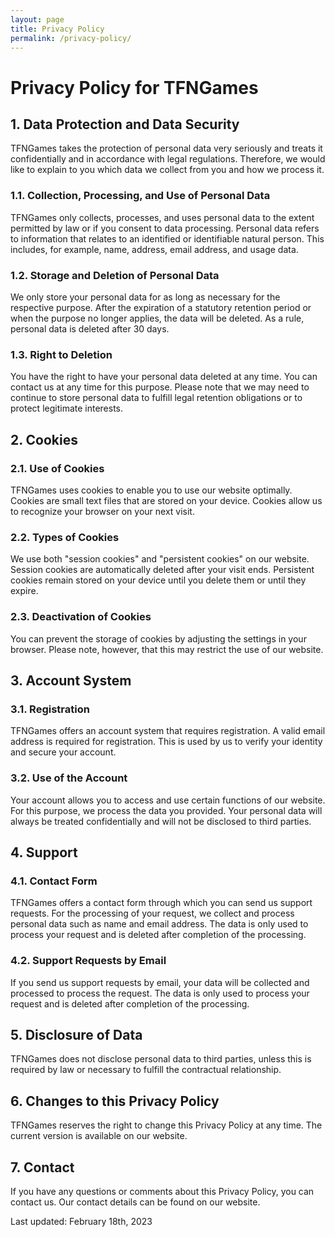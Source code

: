 ```yaml
---
layout: page
title: Privacy Policy
permalink: /privacy-policy/
---
```


# Privacy Policy for TFNGames
## 1. Data Protection and Data Security
TFNGames takes the protection of personal data very seriously and treats it confidentially and in accordance with legal regulations. Therefore, we would like to explain to you which data we collect from you and how we process it.

### 1.1. Collection, Processing, and Use of Personal Data
TFNGames only collects, processes, and uses personal data to the extent permitted by law or if you consent to data processing. Personal data refers to information that relates to an identified or identifiable natural person. This includes, for example, name, address, email address, and usage data.

### 1.2. Storage and Deletion of Personal Data
We only store your personal data for as long as necessary for the respective purpose. After the expiration of a statutory retention period or when the purpose no longer applies, the data will be deleted. As a rule, personal data is deleted after 30 days.

### 1.3. Right to Deletion
You have the right to have your personal data deleted at any time. You can contact us at any time for this purpose. Please note that we may need to continue to store personal data to fulfill legal retention obligations or to protect legitimate interests.

## 2. Cookies
### 2.1. Use of Cookies
TFNGames uses cookies to enable you to use our website optimally. Cookies are small text files that are stored on your device. Cookies allow us to recognize your browser on your next visit.

### 2.2. Types of Cookies
We use both "session cookies" and "persistent cookies" on our website. Session cookies are automatically deleted after your visit ends. Persistent cookies remain stored on your device until you delete them or until they expire.

### 2.3. Deactivation of Cookies
You can prevent the storage of cookies by adjusting the settings in your browser. Please note, however, that this may restrict the use of our website.

## 3. Account System
### 3.1. Registration
TFNGames offers an account system that requires registration. A valid email address is required for registration. This is used by us to verify your identity and secure your account.

### 3.2. Use of the Account
Your account allows you to access and use certain functions of our website. For this purpose, we process the data you provided. Your personal data will always be treated confidentially and will not be disclosed to third parties.

## 4. Support
### 4.1. Contact Form
TFNGames offers a contact form through which you can send us support requests. For the processing of your request, we collect and process personal data such as name and email address. The data is only used to process your request and is deleted after completion of the processing.

### 4.2. Support Requests by Email
If you send us support requests by email, your data will be collected and processed to process the request. The data is only used to process your request and is deleted after completion of the processing.

## 5. Disclosure of Data
TFNGames does not disclose personal data to third parties, unless this is required by law or necessary to fulfill the contractual relationship.

## 6. Changes to this Privacy Policy
TFNGames reserves the right to change this Privacy Policy at any time. The current version is available on our website.

## 7. Contact
If you have any questions or comments about this Privacy Policy, you can contact us. Our contact details can be found on our website.

Last updated: February 18th, 2023